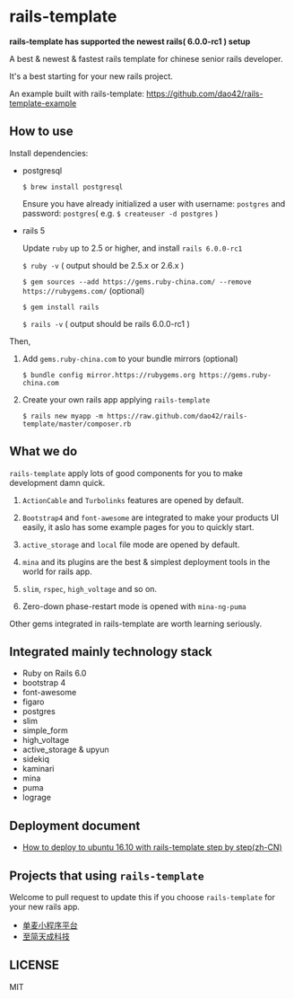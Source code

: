 # rails-template

**rails-template has supported the newest rails( 6.0.0-rc1 ) setup**

A best & newest & fastest rails template for chinese senior rails developer.

It's a best starting for your new rails project.

An example built with rails-template: https://github.com/dao42/rails-template-example

## How to use

Install dependencies:

* postgresql

    `$ brew install postgresql`

    Ensure you have already initialized a user with username: `postgres` and password: `postgres`( e.g. `$ createuser -d postgres` )

* rails 5

    Update `ruby` up to 2.5 or higher, and install `rails 6.0.0-rc1`

    `$ ruby -v` ( output should be 2.5.x or 2.6.x )

    `$ gem sources --add https://gems.ruby-china.com/ --remove https://rubygems.com/` (optional)

    `$ gem install rails`

    `$ rails -v` ( output should be rails 6.0.0-rc1 )

Then,

1. Add `gems.ruby-china.com` to your bundle mirrors (optional)

    `$ bundle config mirror.https://rubygems.org https://gems.ruby-china.com`

2. Create your own rails app applying `rails-template`

    `$ rails new myapp -m https://raw.github.com/dao42/rails-template/master/composer.rb`

## What we do

`rails-template` apply lots of good components for you to make development damn quick.

1. `ActionCable` and `Turbolinks` features are opened by default.

2. `Bootstrap4` and `font-awesome` are integrated to make your products UI easily, it aslo has some example pages for you to quickly start.

3. `active_storage` and `local` file mode are opened by default.

4. `mina` and its plugins are the best & simplest deployment tools in the world for rails app.

5. `slim`, `rspec`, `high_voltage` and so on.

6. Zero-down phase-restart mode is opened with `mina-ng-puma`

Other gems integrated in rails-template are worth learning seriously.

## Integrated mainly technology stack

* Ruby on Rails 6.0
* bootstrap 4
* font-awesome
* figaro
* postgres
* slim
* simple_form
* high_voltage
* active_storage & upyun
* sidekiq
* kaminari
* mina
* puma
* lograge

## Deployment document

* [How to deploy to ubuntu 16.10 with rails-template step by step(zh-CN)](https://github.com/80percent/rails-template/wiki/how-to-deploy-rails-to-ubuntu1404-with-rails-template)

## Projects that using `rails-template`

Welcome to pull request to update this if you choose `rails-template` for your new rails app.

* [单麦小程序平台](https://www.danmai.com.cn)
* [至简天成科技](https://www.dao42.com)

## LICENSE

MIT
